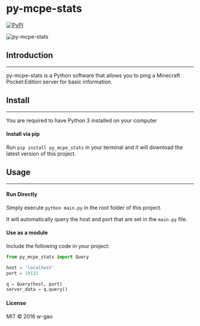 # py-mcpe-stats
[![PyPI](https://img.shields.io/pypi/v/py_mcpe_stats.svg)](https://pypi.python.org/pypi/py_mcpe_stats/)

![py-mcpe-stats](https://github.com/w-gao/py-mcpe-stats/blob/master/images/logo.png)

## Introduction
------------
py-mcpe-stats is a Python software that allows you to ping a Minecraft Pocket:Edition server for basic information.

## Install
-------
You are required to have Python 3 installed on your computer

#### Install via pip
Run `pip install py_mcpe_stats` in your terminal and it will download the latest version of this project.

## Usage
-----
#### Run Directly

Simply execute `python main.py` in the root folder of this project.

It will automatically query the host and port that are set in the `main.py` file.


#### Use as a module

Include the following code in your project:

```python
from py_mcpe_stats import Query

host = 'localhost'
port = 19132

q = Query(host, port)
server_data = q.query()
```

#### License

MIT &copy; 2016 w-gao